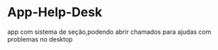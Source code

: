 # App-Help-Desk
 app com sistema de seção,podendo abrir chamados para ajudas com problemas no desktop
